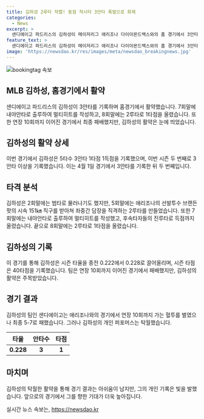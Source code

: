 ```yaml
---
title: 김하성 2루타 작렬! 동점 적시타 3안타 폭발으로 화제
categories:
  - News
excerpt: >
  샌디에이고 파드리스의 김하성이 메이저리그 애리조나 다이아몬드백스와의 홈 경기에서 3안타를 기록했다. 두 번의 장타와 1타점으로 활약하며 시즌 타율을 끌어올렸고, 팀은 연장 10회까지 가는 경기를 벌였으나 5-7로 패했다. 
feature_text: >
  샌디에이고 파드리스의 김하성이 메이저리그 애리조나 다이아몬드백스와의 홈 경기에서 3안타를 기록했다. 두 번의 장타와 1타점으로 활약하며 시즌 타율을 끌어올렸고, 팀은 연장 10회까지 가는 경기를 벌였으나 5-7로 패했다. 
image: 'https://newsdao.kr/res/images/meta/newsdao_breakingnews.jpg'
---
```


<p><img src="https://newsdao.kr/res/images/meta/newsdao_breakingnews.jpg" alt="bookingtag 속보" /></p>

<h2 data-ke-size="size26">MLB 김하성, 홈경기에서 활약</h2>

<p data-ke-size="size16">샌디에이고 파드리스의 김하성이 3안타를 기록하며 홈경기에서 활약했습니다. 7회말에 내야안타로 출루하여 멀티히트를 작성하고, 8회말에는 2루타로 1타점을 올렸습니다. 또한 연장 10회까지 이어진 경기에서 최종 패배했지만, 김하성의 활약은 눈에 띄었습니다.</p>

<h2 data-ke-size="size24">김하성의 활약 상세</h2>

<p data-ke-size="size16">이번 경기에서 김하성은 5타수 3안타 1타점 1득점을 기록했으며, 이번 시즌 두 번째로 3안타 이상을 기록했습니다. 이는 4월 1일 경기에서 3안타를 기록한 뒤 두 번째입니다.</p>

<h2 data-ke-size="size24">타격 분석</h2>

<p data-ke-size="size16">김하성은 2회말에는 범타로 물러나기도 했지만, 5회말에는 애리조나의 선발투수 브랜든 팟의 시속 151㎞ 직구를 받아쳐 좌중간 담장을 직격하는 2루타를 만들었습니다. 또한 7회말에는 내야안타로 출루하여 멀티히트를 작성했고, 후속타자들의 진루타로 득점까지 올렸습니다. 끝으로 8회말에는 2루타로 1타점을 올렸습니다.</p>

<h2 data-ke-size="size24">김하성의 기록</h2>

<p data-ke-size="size16">이 경기를 통해 김하성은 시즌 타율을 종전 0.222에서 0.228로 끌어올리며, 시즌 타점은 40타점을 기록했습니다. 팀은 연장 10회까지 이어진 경기에서 패배했지만, 김하성의 활약은 주목받았습니다.</p>

<h2 data-ke-size="size24">경기 결과</h2>

<p data-ke-size="size16">김하성의 팀인 샌디에이고는 애리조나와의 경기에서 연장 10회까지 가는 혈투를 벌였으나 최종 5-7로 패했습니다. 그러나 김하성의 개인 퍼포머스는 탁월했습니다.</p>

<table>
    <thead>
        <tr>
            <th>타율</th>
            <th>안타수</th>
            <th>타점</th>
        </tr>
    </thead>
    <tbody>
        <tr>
            <td style="text-align: center; height: 17px;"><b>0.228</b></td>
            <td style="text-align: center; height: 17px;"><b>3</b></td>
            <td style="text-align: center; height: 17px;"><b>1</b></td>
        </tr>
    </tbody>
</table>

<h2 data-ke-size="size24">마치며</h2>

<p data-ke-size="size16">김하성의 탁월한 활약을 통해 경기 결과는 아쉬움이 남지만, 그의 개인 기록은 빛을 발했습니다. 앞으로의 경기에서 그를 향한 기대가 더욱 높아집니다.</p>
실시간 뉴스 속보는, <a href="https://newsdao.kr" rel="dofollow">https://newsdao.kr</a>


